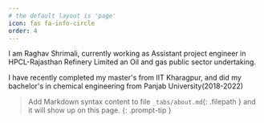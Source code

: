 ```yaml
---
# the default layout is 'page'
icon: fas fa-info-circle
order: 4
---
```

I am Raghav Shrimali, currently working as Assistant project engineer in HPCL-Rajasthan Refinery Limited an Oil and gas public sector undertaking.

I have recently completed my master's from IIT Kharagpur, and did my bachelor's in chemical engineering from Panjab University(2018-2022)

> Add Markdown syntax content to file `_tabs/about.md`{: .filepath } and it will show up on this page.
{: .prompt-tip }

